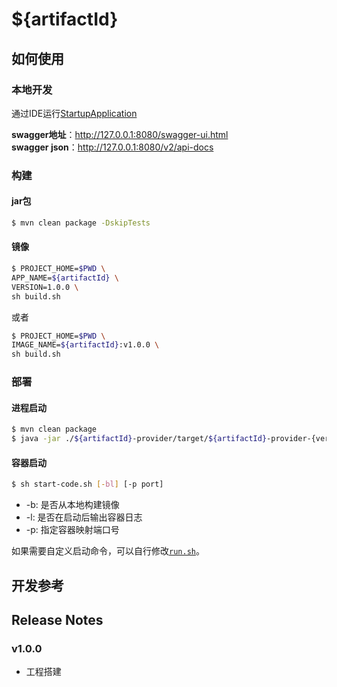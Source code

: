 # ${artifactId}

## 如何使用

### 本地开发

通过IDE运行[StartupApplication](${artifactId}-provider/src/main/java/${basePath}/StartupApplication.java)

**swagger地址**：http://127.0.0.1:8080/swagger-ui.html  
**swagger json**：http://127.0.0.1:8080/v2/api-docs

### 构建

#### jar包

```bash
$ mvn clean package -DskipTests
```

#### 镜像

```bash
$ PROJECT_HOME=$PWD \
APP_NAME=${artifactId} \
VERSION=1.0.0 \
sh build.sh
```

或者

```bash
$ PROJECT_HOME=$PWD \
IMAGE_NAME=${artifactId}:v1.0.0 \
sh build.sh
```

### 部署

#### 进程启动

```bash
$ mvn clean package
$ java -jar ./${artifactId}-provider/target/${artifactId}-provider-{version}.jar
```

#### 容器启动

```bash
$ sh start-code.sh [-bl] [-p port]
```

- -b: 是否从本地构建镜像
- -l: 是否在启动后输出容器日志
- -p: 指定容器映射端口号

如果需要自定义启动命令，可以自行修改[`run.sh`](./run.sh)。

## 开发参考

## Release Notes

### v1.0.0

- 工程搭建

